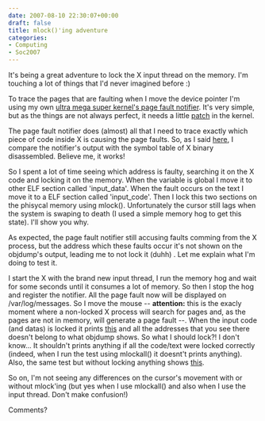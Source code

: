 ```yaml
---
date: 2007-08-10 22:30:07+00:00
draft: false
title: mlock()'ing adventure
categories:
- Computing
- Soc2007
---
```


It's being a great adventure to lock the X input thread on the memory. I'm touching a lot of things that I'd never imagined before :)

To trace the pages that are faulting when I move the device pointer I'm using my own [ultra mega super kernel's page fault notifier](http://web.inf.ufpr.br/vignatti/code/page_fault_notifier.c). It's very simple, but as the things are not always perfect, it needs a little [patch](http://lkml.org/lkml/diff/2007/7/26/512/1) in the kernel.

The page fault notifier does (almost) all that I need to trace exactly which piece of code inside X is causing the page faults. So, as I said [here](http://vignatti.wordpress.com/2007/07/27/page-fault-notifier/), I compare the notifier's output with the symbol table of X binary disassembled. Believe me, it works!

So I spent a lot of time seeing which address is faulty, searching it on the X code and locking it on the memory. When the variable is global I move it to other ELF section called 'input_data'. When the fault occurs on the text I move it to a ELF section called 'input_code'. Then I lock this two sections on the phisycal memory using mlock(). Unfortunately the cursor still lags when the system is swaping to death (I used a simple memory hog to get this state). I'll show you why.

As expected, the page fault notifier still accusing faults comming from the X process, but the address which these faults occur it's not shown on the objdump's output, leading me to not lock it (duhh) . Let me explain what I'm doing to test it.

I start the X with the brand new input thread, I run the memory hog and wait for some seconds until it consumes a lot of memory. So then I stop the hog and register the notifier. All the page fault now will be displayed on /var/log/messages. So I move the mouse -- **attention:** this is the exacly moment where a non-locked X process will search for pages and, as the pages are not in memory, will generate a page fault --.  When the input code (and datas) is locked it prints [this](http://web.inf.ufpr.br/vignatti/code/xorg-with-lockmanager.txt) and all the addresses that you see there doesn't belong to what objdump shows. So what I should lock?! I don't know... It shouldn't prints anything if all the code/text were locked correctly (indeed, when I run the test using mlockall() it doesnt't prints anything). Also, the same test but without locking anything shows [this](http://web.inf.ufpr.br/vignatti/code/xorg-without-lockmanager.txt).

So on, I'm not seeing any differences on the cursor's movement with or without mlock'ing (but yes when I use mlockall() and also when I use the input thread. Don't make confusion!)

Comments?
